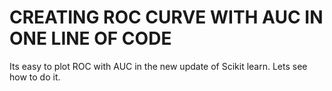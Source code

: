 
# CREATING ROC CURVE WITH AUC IN ONE LINE OF CODE

Its easy to plot ROC with AUC in the new update of Scikit learn. Lets see how to do it.

